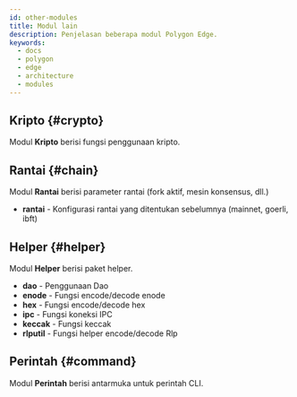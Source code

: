```yaml
---
id: other-modules
title: Modul lain
description: Penjelasan beberapa modul Polygon Edge.
keywords:
  - docs
  - polygon
  - edge
  - architecture
  - modules
---
```


## Kripto {#crypto}

Modul **Kripto** berisi fungsi penggunaan kripto.

## Rantai {#chain}

Modul **Rantai** berisi parameter rantai (fork aktif, mesin konsensus, dll.)

* **rantai** - Konfigurasi rantai yang ditentukan sebelumnya (mainnet, goerli, ibft)

## Helper {#helper}

Modul **Helper** berisi paket helper.

* **dao** - Penggunaan Dao
* **enode** - Fungsi encode/decode enode
* **hex** - Fungsi encode/decode hex
* **ipc** - Fungsi koneksi IPC
* **keccak** - Fungsi keccak
* **rlputil** - Fungsi helper encode/decode Rlp

## Perintah {#command}

Modul **Perintah** berisi antarmuka untuk perintah CLI.